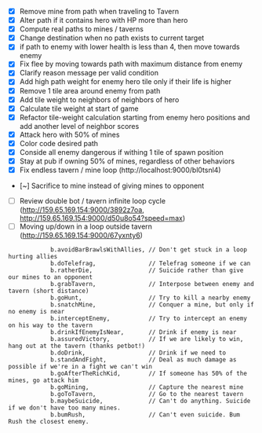 - [x] Remove mine from path when traveling to Tavern
- [x] Alter path if it contains hero with HP more than hero
- [x] Compute real paths to mines / taverns
- [x] Change destination when no path exists to current target
- [x] if path to enemy with lower health is less than 4, then move towards enemy
- [x] Fix flee by moving towards path with maximum distance from enemy
- [x] Clarify reason message per valid condition
- [x] Add high path weight for enemy hero tile only if their life is higher
- [x] Remove 1 tile area around enemy from path
- [x] Add tile weight to neighbors of neighbors of hero
- [x] Calculate tile weight at start of game
- [x] Refactor tile-weight calculation starting from enemy hero positions and add another level of neighbor scores
- [x] Attack hero with 50% of mines
- [x] Color code desired path
- [x] Conside all enemy dangerous if withing 1 tile of spawn position
- [x] Stay at pub if owning 50% of mines, regardless of other behaviors
- [x] Fix endless tavern / mine loop (http://localhost:9000/bl0tsnl4)
- [~] Sacrifice to mine instead of giving mines to opponent
- [ ] Review double bot / tavern infinite loop cycle (http://159.65.169.154:9000/3892z7oa, http://159.65.169.154:9000/d50u8o54?speed=max)
- [ ] Moving up/down in a loop outside tavern (http://159.65.169.154:9000/67yxnty6)
<!-- - [ ] If enemy with higher health in path, then seek next closest objective -->

                b.avoidBarBrawlsWithAllies, // Don't get stuck in a loop hurting allies
                b.doTelefrag,               // Telefrag someone if we can
                b.ratherDie,                // Suicide rather than give our mines to an opponent
                b.grabTavern,               // Interpose between enemy and tavern (short distance)
                b.goHunt,                   // Try to kill a nearby enemy
                b.snatchMine,               // Conquer a mine, but only if no enemy is near
                b.interceptEnemy,           // Try to intercept an enemy on his way to the tavern
                b.drinkIfEnemyIsNear,       // Drink if enemy is near
                b.assuredVictory,           // If we are likely to win, hang out at the tavern (thanks petbot!)
                b.doDrink,                  // Drink if we need to
                b.standAndFight,            // Deal as much damage as possible if we're in a fight we can't win
                b.goAfterTheRichKid,        // If someone has 50% of the mines, go attack him
                b.goMining,                 // Capture the nearest mine
                b.goToTavern,               // Go to the nearest tavern
                b.maybeSuicide,             // Can't do anything. Suicide if we don't have too many mines.
                b.bumRush,                  // Can't even suicide. Bum Rush the closest enemy.

